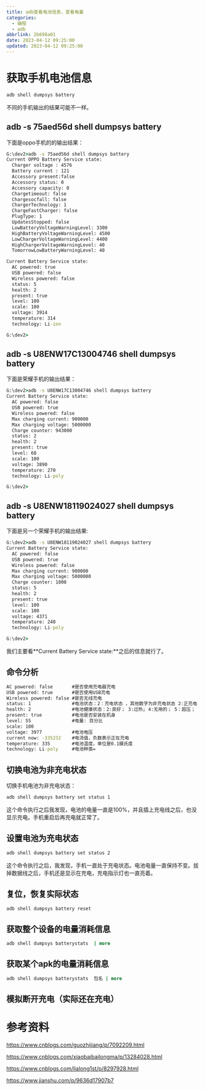 ```yaml
---
title: adb查看电池信息，查看电量
categories:
  - 编程
  - adb
abbrlink: 2b698a01
date: 2023-04-12 09:25:00
updated: 2023-04-12 09:25:00
---
```

# 获取手机电池信息

```cmd
adb shell dumpsys battery
```
不同的手机输出的结果可能不一样。

## adb -s 75aed56d shell dumpsys battery
下面是oppo手机的的输出结果：
```cmd
G:\dev2>adb -s 75aed56d shell dumpsys battery
Current OPPO Battery Service state:
  Charger voltage : 4576
  Battery current : 121
  Accessory present:false
  Accessory status: 0
  Accessory capacity: 0
  Chargetimeout: false
  Chargesocfall: false
  ChargerTechnology: 1
  ChargeFastCharger: false
  PlugType: 1
  UpdatesStopped: false
  LowBatteryVoltageWarningLevel: 3300
  HighBatteryVoltageWarningLevel: 4500
  LowChargerVoltageWarningLevel: 4400
  HighChargerVoltageWarningLevel: 40
  TomorrowLowBatteryWarningLevel: 40

Current Battery Service state:
  AC powered: true
  USB powered: false
  Wireless powered: false
  status: 5
  health: 2
  present: true
  level: 100
  scale: 100
  voltage: 3914
  temperature: 314
  technology: Li-ion

G:\dev2>
```
## adb -s U8ENW17C13004746 shell dumpsys battery
下面是荣耀手机的输出结果：
```cmd
G:\dev2>adb -s U8ENW17C13004746 shell dumpsys battery
Current Battery Service state:
  AC powered: false
  USB powered: true
  Wireless powered: false
  Max charging current: 900000
  Max charging voltage: 5000000
  Charge counter: 943000
  status: 2
  health: 2
  present: true
  level: 68
  scale: 100
  voltage: 3890
  temperature: 270
  technology: Li-poly

G:\dev2>
```
## adb -s U8ENW18119024027 shell dumpsys battery
下面是另一个荣耀手机的输出结果:
```cmd
G:\dev2>adb -s U8ENW18119024027 shell dumpsys battery
Current Battery Service state:
  AC powered: false
  USB powered: true
  Wireless powered: false
  Max charging current: 900000
  Max charging voltage: 5000000
  Charge counter: 1000
  status: 5
  health: 2
  present: true
  level: 100
  scale: 100
  voltage: 4371
  temperature: 240
  technology: Li-poly

G:\dev2>
```
我们主要看**Current Battery Service state:**之后的信息就行了。


## 命令分析
```cmd
AC powered: false       #是否使用充电器充电
USB powered: true       #是否使用USB充电
Wireless powered: false #是否无线充电
status: 1               #电池状态：2：充电状态 ，其他数字为非充电状态 2:正充电；3：没插充电器；4：不充电； 5：电池充满
health: 2               #电池健康状态：2:良好； 3:过热; 4:无用的； 5：超压； 7：温度过低
present: true           #电池是否安装在机身
level: 55               #电量: 百分比
scale: 100
voltage: 3977           #电池电压
current now: -335232    #电流值，负数表示正在充电
temperature: 335        #电池温度，单位是0.1摄氏度
technology: Li-poly     #电池种类=
```

## 切换电池为非充电状态
切换手机电池为非充电状态：

```cmd
adb shell dumpsys battery set status 1
```
这个命令执行之后我发现，电池的电量一直是100%，并且插上充电线之后，也没显示充电。手机重启后再充电就正常了。

## 设置电池为充电状态
```cmd
adb shell dumpsys battery set status 2
```
这个命令执行之后，我发现，手机一直处于充电状态。电池电量一直保持不变。拔掉数据线之后，手机还是显示在充电，充电指示灯也一直亮着。


## 复位，恢复实际状态
```cmd
adb shell dumpsys battery reset
```
## 获取整个设备的电量消耗信息
```cmd
adb shell dumpsys batterystats  | more
```
## 获取某个apk的电量消耗信息
```cmd
adb shell dumpsys batterystats  包名 | more
```

## 模拟断开充电（实际还在充电）



# 参考资料
https://www.cnblogs.com/guozhijiang/p/7092209.html

https://www.cnblogs.com/xiaobaibailongma/p/13284028.html

https://www.cnblogs.com/lialong1st/p/8297928.html

https://www.jianshu.com/p/9636d17907b7
